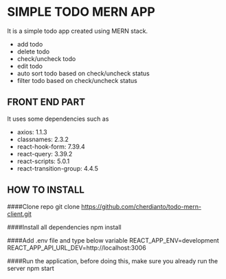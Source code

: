 # SIMPLE TODO MERN APP
It is a simple todo app created using MERN stack.

- add todo
- delete todo
- check/uncheck todo
- edit todo
- auto sort todo based on check/uncheck status
- filter todo based on check/uncheck status

## FRONT END PART
It uses some dependencies such as
- axios: 1.1.3
- classnames: 2.3.2
- react-hook-form: 7.39.4
- react-query: 3.39.2
- react-scripts: 5.0.1
- react-transition-group: 4.4.5


## HOW TO INSTALL
####Clone repo
    git clone https://github.com/cherdianto/todo-mern-client.git


####Install all dependencies
    npm install

####Add .env file and type below variable
    REACT_APP_ENV=development
    REACT_APP_API_URL_DEV=http://localhost:3006



####Run the application, before doing this, make sure you already run the server
    npm start